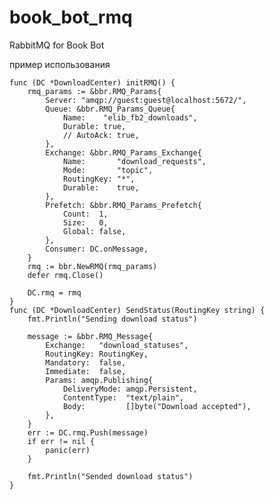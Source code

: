 # book_bot_rmq
RabbitMQ for Book Bot

пример использования

	func (DC *DownloadCenter) initRMQ() {
		rmq_params := &bbr.RMQ_Params{
			Server: "amqp://guest:guest@localhost:5672/",
			Queue: &bbr.RMQ_Params_Queue{
				Name:    "elib_fb2_downloads",
				Durable: true,
				// AutoAck: true,
			},
			Exchange: &bbr.RMQ_Params_Exchange{
				Name:       "download_requests",
				Mode:       "topic",
				RoutingKey: "*",
				Durable:    true,
			},
			Prefetch: &bbr.RMQ_Params_Prefetch{
				Count:  1,
				Size:   0,
				Global: false,
			},
			Consumer: DC.onMessage,
		}
		rmq := bbr.NewRMQ(rmq_params)
		defer rmq.Close()

		DC.rmq = rmq
	}
	func (DC *DownloadCenter) SendStatus(RoutingKey string) {
		fmt.Println("Sending download status")

		message := &bbr.RMQ_Message{
			Exchange:   "download_statuses",
			RoutingKey: RoutingKey,
			Mandatory:  false,
			Immediate:  false,
			Params: amqp.Publishing{
				DeliveryMode: amqp.Persistent,
				ContentType:  "text/plain",
				Body:         []byte("Download accepted"),
			},
		}
		err := DC.rmq.Push(message)
		if err != nil {
			panic(err)
		}

		fmt.Println("Sended download status")
	}
